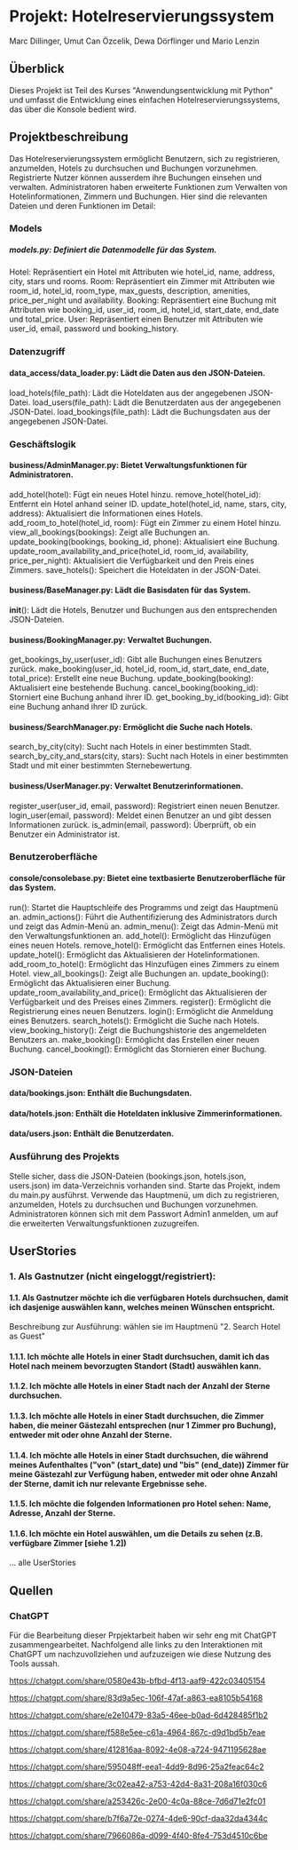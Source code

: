 # Projekt: Hotelreservierungssystem

Marc Dillinger, Umut Can Özcelik, Dewa Dörflinger und Mario Lenzin

## Überblick

Dieses Projekt ist Teil des Kurses "Anwendungsentwicklung mit Python" und umfasst die Entwicklung eines einfachen Hotelreservierungssystems, das über die Konsole bedient wird. 

## Projektbeschreibung

Das Hotelreservierungssystem ermöglicht Benutzern, sich zu registrieren, anzumelden, Hotels zu durchsuchen und Buchungen vorzunehmen. Registrierte Nutzer können ausserdem ihre Buchungen einsehen und verwalten. Administratoren haben erweiterte Funktionen zum Verwalten von Hotelinformationen, Zimmern und Buchungen. Hier sind die relevanten Dateien und deren Funktionen im Detail:

### Models 

##### models.py: Definiert die Datenmodelle für das System.
Hotel: Repräsentiert ein Hotel mit Attributen wie hotel_id, name, address, city, stars und rooms.
Room: Repräsentiert ein Zimmer mit Attributen wie room_id, hotel_id, room_type, max_guests, description, amenities, price_per_night und availability.
Booking: Repräsentiert eine Buchung mit Attributen wie booking_id, user_id, room_id, hotel_id, start_date, end_date und total_price.
User: Repräsentiert einen Benutzer mit Attributen wie user_id, email, password und booking_history.

### Datenzugriff

#### data_access/data_loader.py: Lädt die Daten aus den JSON-Dateien.
load_hotels(file_path): Lädt die Hoteldaten aus der angegebenen JSON-Datei.
load_users(file_path): Lädt die Benutzerdaten aus der angegebenen JSON-Datei.
load_bookings(file_path): Lädt die Buchungsdaten aus der angegebenen JSON-Datei.

### Geschäftslogik

#### business/AdminManager.py: Bietet Verwaltungsfunktionen für Administratoren.
add_hotel(hotel): Fügt ein neues Hotel hinzu.
remove_hotel(hotel_id): Entfernt ein Hotel anhand seiner ID.
update_hotel(hotel_id, name, stars, city, address): Aktualisiert die Informationen eines Hotels.
add_room_to_hotel(hotel_id, room): Fügt ein Zimmer zu einem Hotel hinzu.
view_all_bookings(bookings): Zeigt alle Buchungen an.
update_booking(bookings, booking_id, phone): Aktualisiert eine Buchung.
update_room_availability_and_price(hotel_id, room_id, availability, price_per_night): Aktualisiert die Verfügbarkeit und den Preis eines Zimmers.
save_hotels(): Speichert die Hoteldaten in der JSON-Datei.

#### business/BaseManager.py: Lädt die Basisdaten für das System.
__init__(): Lädt die Hotels, Benutzer und Buchungen aus den entsprechenden JSON-Dateien.

#### business/BookingManager.py: Verwaltet Buchungen.
get_bookings_by_user(user_id): Gibt alle Buchungen eines Benutzers zurück.
make_booking(user_id, hotel_id, room_id, start_date, end_date, total_price): Erstellt eine neue Buchung.
update_booking(booking): Aktualisiert eine bestehende Buchung.
cancel_booking(booking_id): Storniert eine Buchung anhand ihrer ID.
get_booking_by_id(booking_id): Gibt eine Buchung anhand ihrer ID zurück.

#### business/SearchManager.py: Ermöglicht die Suche nach Hotels.
search_by_city(city): Sucht nach Hotels in einer bestimmten Stadt.
search_by_city_and_stars(city, stars): Sucht nach Hotels in einer bestimmten Stadt und mit einer bestimmten Sternebewertung.

#### business/UserManager.py: Verwaltet Benutzerinformationen.
register_user(user_id, email, password): Registriert einen neuen Benutzer.
login_user(email, password): Meldet einen Benutzer an und gibt dessen Informationen zurück.
is_admin(email, password): Überprüft, ob ein Benutzer ein Administrator ist.

### Benutzeroberfläche

#### console/consolebase.py: Bietet eine textbasierte Benutzeroberfläche für das System.
run(): Startet die Hauptschleife des Programms und zeigt das Hauptmenü an.
admin_actions(): Führt die Authentifizierung des Administrators durch und zeigt das Admin-Menü an.
admin_menu(): Zeigt das Admin-Menü mit den Verwaltungsfunktionen an.
add_hotel(): Ermöglicht das Hinzufügen eines neuen Hotels.
remove_hotel(): Ermöglicht das Entfernen eines Hotels.
update_hotel(): Ermöglicht das Aktualisieren der Hotelinformationen.
add_room_to_hotel(): Ermöglicht das Hinzufügen eines Zimmers zu einem Hotel.
view_all_bookings(): Zeigt alle Buchungen an.
update_booking(): Ermöglicht das Aktualisieren einer Buchung.
update_room_availability_and_price(): Ermöglicht das Aktualisieren der Verfügbarkeit und des Preises eines Zimmers.
register(): Ermöglicht die Registrierung eines neuen Benutzers.
login(): Ermöglicht die Anmeldung eines Benutzers.
search_hotels(): Ermöglicht die Suche nach Hotels.
view_booking_history(): Zeigt die Buchungshistorie des angemeldeten Benutzers an.
make_booking(): Ermöglicht das Erstellen einer neuen Buchung.
cancel_booking(): Ermöglicht das Stornieren einer Buchung.

### JSON-Dateien

#### data/bookings.json: Enthält die Buchungsdaten.
#### data/hotels.json: Enthält die Hoteldaten inklusive Zimmerinformationen.
#### data/users.json: Enthält die Benutzerdaten.

### Ausführung des Projekts
Stelle sicher, dass die JSON-Dateien (bookings.json, hotels.json, users.json) im data-Verzeichnis vorhanden sind.
Starte das Projekt, indem du main.py ausführst.
Verwende das Hauptmenü, um dich zu registrieren, anzumelden, Hotels zu durchsuchen und Buchungen vorzunehmen.
Administratoren können sich mit dem Passwort Admin1 anmelden, um auf die erweiterten Verwaltungsfunktionen zuzugreifen.

## UserStories

### 1. Als Gastnutzer (nicht eingeloggt/registriert):

#### 1.1. Als Gastnutzer möchte ich die verfügbaren Hotels durchsuchen, damit ich dasjenige auswählen kann, welches meinen Wünschen entspricht.
Beschreibung zur Ausführung: wählen sie im Hauptmenü "2. Search Hotel as Guest"

#### 1.1.1. Ich möchte alle Hotels in einer Stadt durchsuchen, damit ich das Hotel nach meinem bevorzugten Standort (Stadt) auswählen kann.

#### 1.1.2. Ich möchte alle Hotels in einer Stadt nach der Anzahl der Sterne durchsuchen.

#### 1.1.3. Ich möchte alle Hotels in einer Stadt durchsuchen, die Zimmer haben, die meiner Gästezahl entsprechen (nur 1 Zimmer pro Buchung), entweder mit oder ohne Anzahl der Sterne.

#### 1.1.4. Ich möchte alle Hotels in einer Stadt durchsuchen, die während meines Aufenthaltes ("von" (start_date) und "bis" (end_date)) Zimmer für meine Gästezahl zur Verfügung haben, entweder mit oder ohne Anzahl der Sterne, damit ich nur relevante Ergebnisse sehe.

#### 1.1.5. Ich möchte die folgenden Informationen pro Hotel sehen: Name, Adresse, Anzahl der Sterne.

#### 1.1.6. Ich möchte ein Hotel auswählen, um die Details zu sehen (z.B. verfügbare Zimmer [siehe 1.2])

... alle UserStories



## Quellen

### ChatGPT

Für die Bearbeitung dieser Prpjektarbeit haben wir sehr eng mit ChatGPT zusammengearbeitet.
Nachfolgend alle links zu den Interaktionen mit ChatGPT um nachzuvollziehen und aufzuzeigen wie diese Nutzung des Tools aussah.

https://chatgpt.com/share/0580e43b-bfbd-4f13-aaf9-422c03405154

https://chatgpt.com/share/83d9a5ec-106f-47af-a863-ea8105b54168

https://chatgpt.com/share/e2e10479-83a5-46ee-b0ad-6d428485f1b2

https://chatgpt.com/share/f588e5ee-c61a-4964-867c-d9d1bd5b7eae

https://chatgpt.com/share/412816aa-8092-4e08-a724-9471195628ae

https://chatgpt.com/share/595048ff-eea1-4dd9-8d96-25a2feac64c2

https://chatgpt.com/share/3c02ea42-a753-42d4-8a31-208a16f030c6

https://chatgpt.com/share/a253426c-2e00-4c0a-88ce-7d6d71e2fc01

https://chatgpt.com/share/b7f6a72e-0274-4de6-90cf-daa32da4344c

https://chatgpt.com/share/7966086a-d099-4f40-8fe4-753d4510c6be
